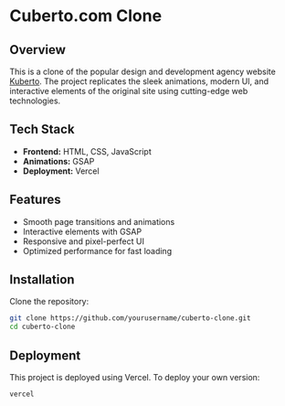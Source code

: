 # Cuberto.com Clone

## Overview

This is a clone of the popular design and development agency website [Kuberto](). The project replicates the sleek animations, modern UI, and interactive elements of the original site using cutting-edge web technologies.

## Tech Stack

- **Frontend:** HTML, CSS, JavaScript
- **Animations:** GSAP
- **Deployment:** Vercel

## Features

- Smooth page transitions and animations
- Interactive elements with GSAP
- Responsive and pixel-perfect UI
- Optimized performance for fast loading

## Installation

Clone the repository:

```bash
git clone https://github.com/yourusername/cuberto-clone.git
cd cuberto-clone
```

## Deployment

This project is deployed using Vercel. To deploy your own version:

```bash
vercel
```
